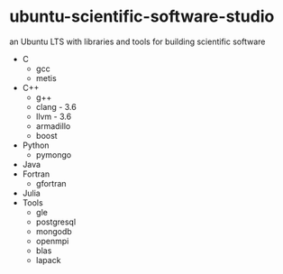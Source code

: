 # ubuntu-scientific-software-studio
an Ubuntu LTS with libraries and tools for building scientific software

* C
   - gcc
   - metis
* C++
   - g++
   - clang - 3.6
   - llvm - 3.6
   - armadillo
   - boost
* Python
   - pymongo
* Java
* Fortran
   - gfortran
* Julia
* Tools
   - gle
   - postgresql
   - mongodb
   - openmpi
   - blas
   - lapack
